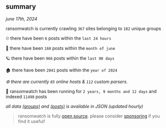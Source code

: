 
## summary
_june 17th, 2024_

ransomwatch is currently crawling `367` sites belonging to `182` unique groups

⏲ there have been `6` posts within the `last 24 hours`

🦈 there have been `160` posts within the `month of june`

🪐 there have been `966` posts within the `last 90 days`

🏚 there have been `2041` posts within the `year of 2024`

_⚙️ there are currently `85` online hosts & `112` custom parsers._

🦕 ransomwatch has been running for `2 years, 9 months and 12 days` and indexed `11498` posts

_all data  [(groups)](http://ransomwhat.telemetry.ltd/groups) and [(posts)](http://ransomwhat.telemetry.ltd/posts) is available in JSON (updated hourly)_

> ransomwatch is fully [open source](https://github.com/joshhighet/ransomwatch#ransomwatch--). please consider [sponsoring](https://github.com/sponsors/joshhighet) if you find it useful!
